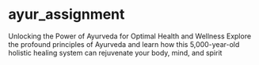 # ayur_assignment
 Unlocking the Power of Ayurveda for Optimal Health and Wellness Explore the profound principles of Ayurveda and learn how this 5,000-year-old holistic healing system can rejuvenate your body, mind, and spirit
